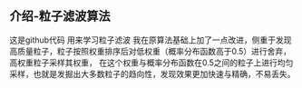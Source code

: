 ## 介绍-粒子滤波算法

这是github代码 用来学习粒子滤波
我在原算法基础上加了一点改进，侧重于发现高质量粒子，粒子按照权重排序后对低权重（概率分布函数高于0.5）进行舍弃，高权重粒子采样其权重，
在这个权重与概率分布函数在0.5之间的粒子上进行均匀采样，也就是发掘出大多数粒子的趋向性，发现效果更加快速与精确，不易丢失。

